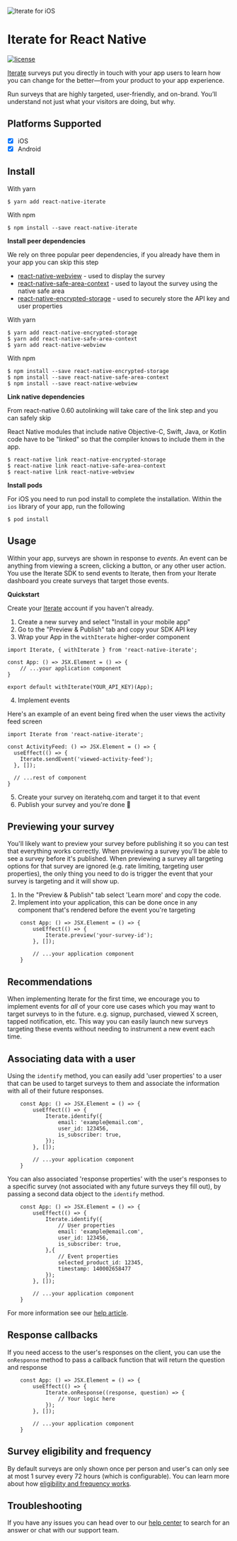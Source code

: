 
![Iterate for iOS](https://iterate-assets.s3.amazonaws.com/clients/iterate-react-native-banner.png)

# Iterate for React Native

[![license](https://img.shields.io/github/license/iteratehq/iterate-ios?color=%23000000)](https://github.com/iteratehq/iterate-ios/blob/master/LICENSE.txt)

[Iterate](https://iteratehq.com) surveys put you directly in touch with your app users to learn how you can change for the better—from your product to your app experience.

Run surveys that are highly targeted, user-friendly, and on-brand. You’ll understand not just what your visitors are doing, but why.

## Platforms Supported

- [x] iOS
- [x] Android

## Install

With yarn

```
$ yarn add react-native-iterate
```

With npm

```
$ npm install --save react-native-iterate
```

**Install peer dependencies**

We rely on three popular peer dependencies, if you already have them in your app you can skip this step

- [react-native-webview](https://github.com/react-native-webview/react-native-webview) - used to display the survey
- [react-native-safe-area-context](https://github.com/th3rdwave/react-native-safe-area-context) - used to layout the survey using the native safe area
- [react-native-encrypted-storage](https://github.com/emeraldsanto/react-native-encrypted-storage) - used to securely store the API key and user properties

With yarn

```
$ yarn add react-native-encrypted-storage
$ yarn add react-native-safe-area-context
$ yarn add react-native-webview
```

With npm

```
$ npm install --save react-native-encrypted-storage
$ npm install --save react-native-safe-area-context
$ npm install --save react-native-webview
```


**Link native dependencies**

From react-native 0.60 autolinking will take care of the link step and you can safely skip

React Native modules that include native Objective-C, Swift, Java, or Kotlin code have to be "linked" so that the compiler knows to include them in the app.

```
$ react-native link react-native-encrypted-storage
$ react-native link react-native-safe-area-context
$ react-native link react-native-webview
```

**Install pods**

For iOS you need to run pod install to complete the installation. Within the `ios` library of your app, run the following

```
$ pod install
```

## Usage

Within your app, surveys are shown in response to _events_. An event can be anything from viewing a screen, clicking a button, or any other user action. You use the Iterate SDK to send events to Iterate, then from your Iterate dashboard you create surveys that target those events.

**Quickstart**

Create your [Iterate](https://iteratehq.com) account if you haven't already.

1. Create a new survey and select "Install in your mobile app"
2. Go to the "Preview & Publish" tab and copy your SDK API key
3. Wrap your App in the `withIterate` higher-order component

```JSX
import Iterate, { withIterate } from 'react-native-iterate';

const App: () => JSX.Element = () => {
    // ...your application component
}

export default withIterate(YOUR_API_KEY)(App);
```

4. Implement events

Here's an example of an event being fired when the user views the activity feed screen

```JSX
import Iterate from 'react-native-iterate';

const ActivityFeed: () => JSX.Element = () => {
  useEffect(() => {
    Iterate.sendEvent('viewed-activity-feed');
  }, []);

  // ...rest of component
}
```
5. Create your survey on iteratehq.com and target it to that event
6. Publish your survey and you're done 🎉

## Previewing your survey

You'll likely want to preview your survey before publishing it so you can test that everything works correctly. When previewing a survey you'll be able to see a survey before it's published. When previewing a survey all targeting options for that survey are ignored (e.g. rate limiting, targeting user properties), the only thing you need to do is trigger the event that your survey is targeting and it will show up.

1. In the "Preview & Publish" tab select 'Learn more' and copy the code.
2. Implement into your application, this can be done once in any component that's rendered before the event you're targeting

```JSX
    const App: () => JSX.Element = () => {
        useEffect(() => {
            Iterate.preview('your-survey-id');
        }, []);

        // ...your application component
    }
```

## Recommendations

When implementing Iterate for the first time, we encourage you to implement events for _all_ of your core use cases which you may want to target surveys to in the future. e.g. signup, purchased, viewed X screen, tapped notification, etc. This way you can easily launch new surveys targeting these events without needing to instrument a new event each time.

## Associating data with a user

Using the `identify` method, you can easily add 'user properties' to a user that can be used to target surveys to them and associate the information with all of their future responses.

```JSX
    const App: () => JSX.Element = () => {
        useEffect(() => {
            Iterate.identify({
                email: 'example@email.com',
                user_id: 123456,
                is_subscriber: true,
            });
        }, []);

        // ...your application component
    }
```

You can also associated 'response properties' with the user's responses to a specific survey (not associated with any future surveys they fill out), by passing a second data object to the `identify` method.

```JSX
    const App: () => JSX.Element = () => {
        useEffect(() => {
            Iterate.identify({
                // User properties
                email: 'example@email.com',
                user_id: 123456,
                is_subscriber: true,
            },{
                // Event properties
                selected_product_id: 12345,
                timestamp: 140002658477
            });
        }, []);

        // ...your application component
    }
```


For more information see our [help article](https://help.iteratehq.com/en/articles/4457590-associating-data-with-a-user-or-response).

## Response callbacks

If you need access to the user's responses on the client, you can use the `onResponse` method to pass a callback function that will return the question and response

```JSX
    const App: () => JSX.Element = () => {
        useEffect(() => {
            Iterate.onResponse((response, question) => {
                // Your logic here
            });
        }, []);

        // ...your application component
    }
```


## Survey eligibility and frequency

By default surveys are only shown once per person and user's can only see at most 1 survey every 72 hours (which is configurable). You can learn more about how [eligibility and frequency works](https://help.iteratehq.com/en/articles/2835008-survey-eligibility-and-frequency).

## Troubleshooting

If you have any issues you can head over to our [help center](https://help.iteratehq.com) to search for an answer or chat with our support team.